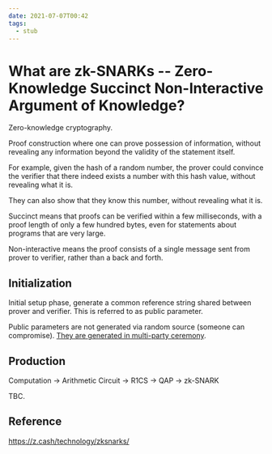 ```yaml
---
date: 2021-07-07T00:42
tags: 
  - stub
---
```


# What are zk-SNARKs -- Zero-Knowledge Succinct Non-Interactive Argument of Knowledge?

Zero-knowledge cryptography.

Proof construction where one can prove possession of information,
without revealing any information beyond the validity of the statement itself.

For example, given the hash of a random number, the prover could convince the verifier that
there indeed exists a number with this hash value, without revealing what it is.

They can also show that they know this number, without revealing what it is.

Succinct means that proofs can be verified within a few milliseconds,
with a proof length of only a few hundred bytes, even for statements about programs that are very large.

Non-interactive means the proof consists of a single message sent from prover to verifier,
rather than a back and forth.

## Initialization

Initial setup phase, generate a common reference string shared between prover and verifier.
This is referred to as public parameter.

Public parameters are not generated via random source (someone can compromise).
[They are generated in multi-party ceremony](https://electriccoin.co/blog/generating-zcash-parameters/).

## Production

Computation -> Arithmetic Circuit -> R1CS -> QAP -> zk-SNARK

TBC.

## Reference

https://z.cash/technology/zksnarks/
